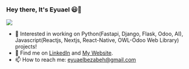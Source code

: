 ### Hey there, It's Eyuael 😃👋

![](https://komarev.com/ghpvc/?username=EyuaelB&color=DF6D74)

-  🔭 Interested in working on Python(Fastapi, Django, Flask, Odoo, AI), Javascript(Reactjs, Nextjs, React-Native, OWL-Odoo Web Library) projects!
-  💬 Find me on [LinkedIn](https://www.linkedin.com/in/eyuael-bezabeh/) and [My Website](https://eyuaelbezabeh.devsavants.com).
-  📫 How to reach me: eyuaelbezabeh@gmail.com


<!--
**EyuaelB/EyuaelB** is a ✨ _special_ ✨ repository because its `README.md` (this file) appears on your GitHub profile.

Here are some ideas to get you started:

- 🔭 I’m currently working on ...
- 🌱 I’m currently learning ...
- 👯 I’m looking to collaborate on ...
- 🤔 I’m looking for help with ...
- 💬 Ask me about ...
- 📫 How to reach me: ...
- 😄 Pronouns: ...
- ⚡ Fun fact: ...
-->
